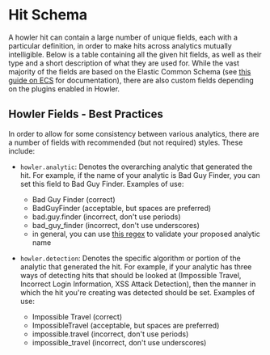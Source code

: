 # Hit Schema

A howler hit can contain a large number of unique fields, each with a particular definition, in order to make hits across analytics mutually intelligible. Below is a table containing all the given hit fields, as well as their type and a short description of what they are used for. While the vast majority of the fields are based on the Elastic Common Schema (see [this guide on ECS](https://www.elastic.co/guide/en/ecs/8.5/index.html) for documentation), there are also custom fields depending on the plugins enabled in Howler.

## Howler Fields - Best Practices

In order to allow for some consistency between various analytics, there are a number of fields with recommended (but not required) styles. These include:

- `howler.analytic`: Denotes the overarching analytic that generated the hit. For example, if the name of your analytic is Bad Guy Finder, you can set this field to Bad Guy Finder. Examples of use:

  - Bad Guy Finder (correct)
  - BadGuyFinder (acceptable, but spaces are preferred)
  - bad.guy.finder (incorrect, don't use periods)
  - bad_guy_finder (incorrect, don't use underscores)
  - in general, you can use [this regex](https://regexr.com/7ikco) to validate your proposed analytic name

- `howler.detection`: Denotes the specific algorithm or portion of the analytic that generated the hit. For example, if your analytic has three ways of detecting hits that should be looked at (Impossible Travel, Incorrect Login Information, XSS Attack Detection), then the manner in which the hit you're creating was detected should be set. Examples of use:
  - Impossible Travel (correct)
  - ImpossibleTravel (acceptable, but spaces are preferred)
  - impossible.travel (incorrect, don't use periods)
  - impossible_travel (incorrect, don't use underscores)
